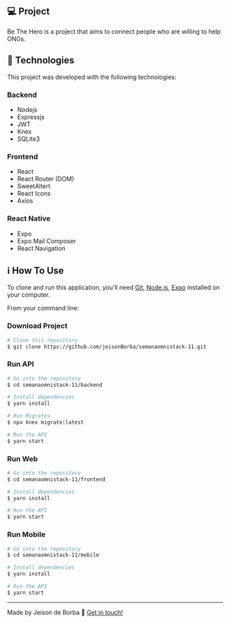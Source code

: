## 💻 Project
Be The Hero is a project that aims to connect people who are willing to help ONGs.

## :rocket: Technologies
This project was developed with the following technologies:

### Backend
- Nodejs
- Expressjs
- JWT
- Knex
- SQLite3

### Frontend
- React
- React Router (DOM)
- SweetAltert
- React Icons
- Axios

### React Native
- Expo
- Expo Mail Composer
- React Navigation

## :information_source: How To Use
To clone and run this application, you'll need [Git](https://git-scm.com), [Node.js][nodejs], [Expo][expo] installed on your computer.

From your command line:

### Download Project
```bash
# Clone this repository
$ git clone https://github.com/jeisonBorba/semanaomnistack-11.git
```

### Run API
```bash
# Go into the repository
$ cd semanaomnistack-11/backend

# Install dependencies
$ yarn install

# Run Migrates
$ npx knex migrate:latest 

# Run the API
$ yarn start
```

### Run Web
```bash
# Go into the repository
$ cd semanaomnistack-11/frontend

# Install dependencies
$ yarn install

# Run the API
$ yarn start
```

### Run Mobile
```bash
# Go into the repository
$ cd semanaomnistack-11/mobile

# Install dependencies
$ yarn install

# Run the API
$ yarn start
```

---
Made by Jeison de Borba :wave: [Get in touch!](https://www.linkedin.com/in/jeison-de-borba/)

[nodejs]: https://nodejs.org/
[yarn]: https://yarnpkg.com/
[expo]: https://expo.io/
